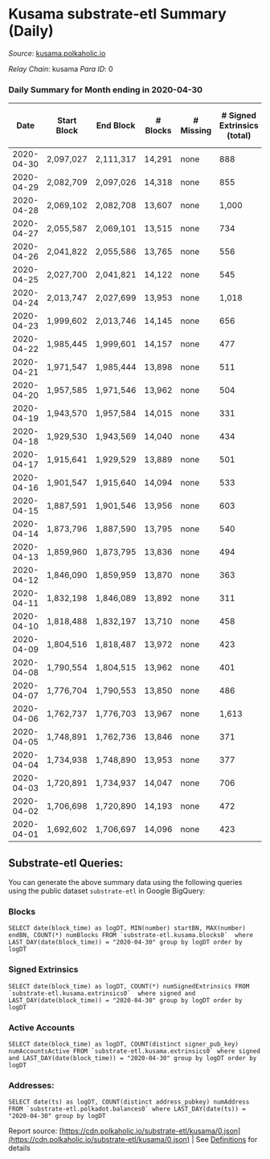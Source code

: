 # Kusama substrate-etl Summary (Daily)

_Source_: [kusama.polkaholic.io](https://kusama.polkaholic.io)

*Relay Chain*: kusama
*Para ID*: 0



### Daily Summary for Month ending in 2020-04-30


| Date | Start Block | End Block | # Blocks | # Missing | # Signed Extrinsics (total) | # Active Accounts | # Addresses with Balances | # Events | # Transfers | # XCM Transfers In | # XCM Transfers Out |
| ---- | ----------- | --------- | -------- | --------- | --------------------------- | ----------------- | ------------------------- | -------- | ----------- | ------------------ | ------------------- |
| 2020-04-30 | 2,097,027 | 2,111,317 | 14,291 | none  | 888 | 490 | 8,085 | 51,123 | 460 ($41,348,410.09) |   |   |
| 2020-04-29 | 2,082,709 | 2,097,026 | 14,318 | none  | 855 | 379 |  | 49,916 | 333 ($35,195,687.33) |   |   |
| 2020-04-28 | 2,069,102 | 2,082,708 | 13,607 | none  | 1,000 | 425 |  | 52,992 | 279 ($2,254,067.64) |   |   |
| 2020-04-27 | 2,055,587 | 2,069,101 | 13,515 | none  | 734 | 351 |  | 45,233 | 360 ($3,012,175.04) |   |   |
| 2020-04-26 | 2,041,822 | 2,055,586 | 13,765 | none  | 556 | 293 |  | 43,120 | 325 ($31,632,040.96) |   |   |
| 2020-04-25 | 2,027,700 | 2,041,821 | 14,122 | none  | 545 | 338 |  | 44,612 | 287 ($18,728,722.26) |   |   |
| 2020-04-24 | 2,013,747 | 2,027,699 | 13,953 | none  | 1,018 | 460 |  | 46,880 | 534 ($92,725,318.00) |   |   |
| 2020-04-23 | 1,999,602 | 2,013,746 | 14,145 | none  | 656 | 341 |  | 46,301 | 378 ($17,602,153.19) |   |   |
| 2020-04-22 | 1,985,445 | 1,999,601 | 14,157 | none  | 477 | 224 |  | 44,192 | 272 ($10,850,854.95) |   |   |
| 2020-04-21 | 1,971,547 | 1,985,444 | 13,898 | none  | 511 | 265 |  | 46,127 | 230 ($796,698.85) |   |   |
| 2020-04-20 | 1,957,585 | 1,971,546 | 13,962 | none  | 504 | 264 |  | 44,032 | 303 ($28,675,884.43) |   |   |
| 2020-04-19 | 1,943,570 | 1,957,584 | 14,015 | none  | 331 | 168 |  | 42,918 | 136 ($2,559,611.20) |   |   |
| 2020-04-18 | 1,929,530 | 1,943,569 | 14,040 | none  | 434 | 212 |  | 43,588 | 198 ($1,971,404.26) |   |   |
| 2020-04-17 | 1,915,641 | 1,929,529 | 13,889 | none  | 501 | 258 |  | 42,604 | 227 ($9,330,336.24) |   |   |
| 2020-04-16 | 1,901,547 | 1,915,640 | 14,094 | none  | 533 | 260 |  | 43,383 | 293 ($9,386,005.40) |   |   |
| 2020-04-15 | 1,887,591 | 1,901,546 | 13,956 | none  | 603 | 293 |  | 45,122 | 337 ($5,561,919.14) |   |   |
| 2020-04-14 | 1,873,796 | 1,887,590 | 13,795 | none  | 540 | 286 |  | 43,207 | 289 ($6,892,401.01) |   |   |
| 2020-04-13 | 1,859,960 | 1,873,795 | 13,836 | none  | 494 | 255 |  | 43,255 | 293 ($7,434,229.95) |   |   |
| 2020-04-12 | 1,846,090 | 1,859,959 | 13,870 | none  | 363 | 201 |  | 41,688 | 234 ($8,600,582.28) |   |   |
| 2020-04-11 | 1,832,198 | 1,846,089 | 13,892 | none  | 311 | 176 |  | 42,120 | 196 ($5,379,345.47) |   |   |
| 2020-04-10 | 1,818,488 | 1,832,197 | 13,710 | none  | 458 | 280 |  | 43,666 | 225 ($27,945,925.14) |   |   |
| 2020-04-09 | 1,804,516 | 1,818,487 | 13,972 | none  | 423 | 216 |  | 42,955 | 190 ($40,822,515.75) |   |   |
| 2020-04-08 | 1,790,554 | 1,804,515 | 13,962 | none  | 401 | 214 |  | 43,709 | 208 ($8,409,715.77) |   |   |
| 2020-04-07 | 1,776,704 | 1,790,553 | 13,850 | none  | 486 | 227 |  | 43,044 | 181 ($9,003,045.43) |   |   |
| 2020-04-06 | 1,762,737 | 1,776,703 | 13,967 | none  | 1,613 | 240 |  | 49,800 | 1,350 ($3,232,693.66) |   |   |
| 2020-04-05 | 1,748,891 | 1,762,736 | 13,846 | none  | 371 | 194 |  | 42,515 | 205 ($16,872,568.33) |   |   |
| 2020-04-04 | 1,734,938 | 1,748,890 | 13,953 | none  | 377 | 224 |  | 43,013 | 219 ($5,606,953.93) |   |   |
| 2020-04-03 | 1,720,891 | 1,734,937 | 14,047 | none  | 706 | 226 |  | 44,867 | 436 ($46,321,982.33) |   |   |
| 2020-04-02 | 1,706,698 | 1,720,890 | 14,193 | none  | 472 | 232 |  | 44,254 | 226 ($30,192,810.43) |   |   |
| 2020-04-01 | 1,692,602 | 1,706,697 | 14,096 | none  | 423 | 259 |  | 44,905 | 153 ($15,686,981.44) |   |   |

## Substrate-etl Queries:
You can generate the above summary data using the following queries using the public dataset `substrate-etl` in Google BigQuery:


### Blocks
```
SELECT date(block_time) as logDT, MIN(number) startBN, MAX(number) endBN, COUNT(*) numBlocks FROM `substrate-etl.kusama.blocks0`  where LAST_DAY(date(block_time)) = "2020-04-30" group by logDT order by logDT
```


### Signed Extrinsics
```
SELECT date(block_time) as logDT, COUNT(*) numSignedExtrinsics FROM `substrate-etl.kusama.extrinsics0`  where signed and LAST_DAY(date(block_time)) = "2020-04-30" group by logDT order by logDT
```


### Active Accounts
```
SELECT date(block_time) as logDT, COUNT(distinct signer_pub_key) numAccountsActive FROM `substrate-etl.kusama.extrinsics0` where signed and LAST_DAY(date(block_time)) = "2020-04-30" group by logDT order by logDT
```


### Addresses:
```
SELECT date(ts) as logDT, COUNT(distinct address_pubkey) numAddress FROM `substrate-etl.polkadot.balances0` where LAST_DAY(date(ts)) = "2020-04-30" group by logDT
```



Report source: [https://cdn.polkaholic.io/substrate-etl/kusama/0.json](https://cdn.polkaholic.io/substrate-etl/kusama/0.json) | See [Definitions](/DEFINITIONS.md) for details
